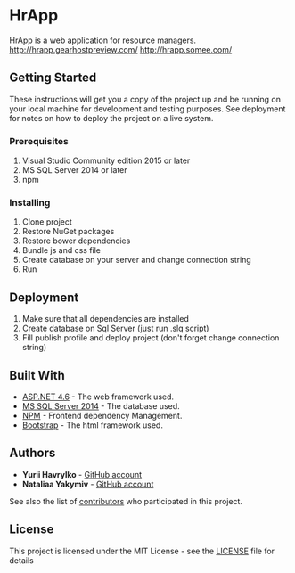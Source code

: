 # HrApp

HrApp is a web application for resource managers.
http://hrapp.gearhostpreview.com/
http://hrapp.somee.com/

## Getting Started

These instructions will get you a copy of the project up and be running on your local machine for development and testing purposes. See deployment for notes on how to deploy the project on a live system.

### Prerequisites

1. Visual Studio Community edition 2015 or later
2. MS SQL Server 2014 or later
3. npm

### Installing

1. Clone project
2. Restore NuGet packages
3. Restore bower dependencies
4. Bundle js and css file
5. Create database on your server and change connection string
6. Run


## Deployment

1. Make sure that all dependencies are installed
2. Create database on Sql Server (just run .slq script)
3. Fill publish profile and deploy project (don't forget change connection string)

## Built With

* [ASP.NET 4.6](https://www.asp.net/get-started) - The web framework used.
* [MS SQL Server 2014](https://www.microsoft.com/ru-ru/download/details.aspx?id=42299) - The database used.
* [NPM](https://www.npmjs.com/) - Frontend dependency Management.
* [Bootstrap](https://getbootstrap.com/) - The html framework used.

## Authors

* **Yurii Havrylko** - [GitHub account](https://github.com/YuraHavrylko)
* **Nataliaa Yakymiv** - [GitHub account](https://github.com/NataliaaYakymiv)

See also the list of [contributors](https://github.com/YuraHavrylko/HrApp/contributors) who participated in this project.

## License

This project is licensed under the MIT License - see the [LICENSE](LICENSE.md) file for details
